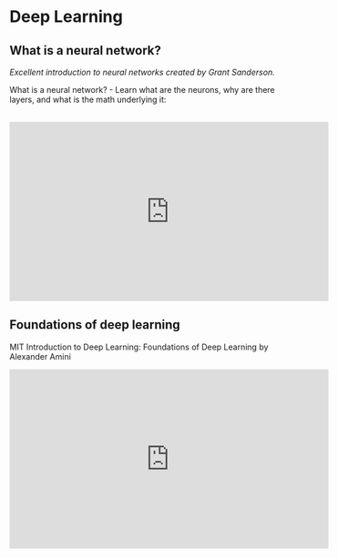 # Deep Learning

## What is a neural network?

*Excellent introduction to neural networks created by Grant Sanderson.* 

What is a neural network? - Learn what are the neurons, why are there layers, and what is the math underlying it:

<br>

<iframe width="560" height="315" src="https://www.youtube-nocookie.com/embed/aircAruvnKk" title="YouTube video player" frameborder="0" allow="accelerometer; autoplay; clipboard-write; encrypted-media; gyroscope; picture-in-picture" allowfullscreen></iframe>


## Foundations of deep learning

MIT Introduction to Deep Learning: Foundations of Deep Learning by Alexander Amini


<iframe width="560" height="315" src="https://www.youtube-nocookie.com/embed/njKP3FqW3Sk" title="YouTube video player" frameborder="0" allow="accelerometer; autoplay; clipboard-write; encrypted-media; gyroscope; picture-in-picture" allowfullscreen></iframe>